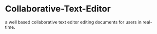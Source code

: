 # Collaborative-Text-Editor
a well based collaborative text editor editing documents for users in real-time.
